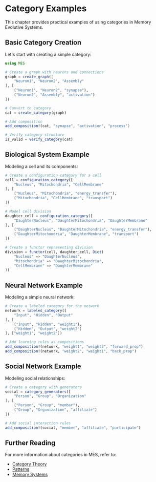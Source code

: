 # Category Examples

This chapter provides practical examples of using categories in Memory Evolutive Systems.

## Basic Category Creation

Let's start with creating a simple category:

```julia
using MES

# Create a graph with neurons and connections
graph = create_graph([
    "Neuron1", "Neuron2", "Assembly"
], [
    ("Neuron1", "Neuron2", "synapse"),
    ("Neuron2", "Assembly", "activation")
])

# Convert to category
cat = create_category(graph)

# Add composition
add_composition!(cat, "synapse", "activation", "process")

# Verify category structure
is_valid = verify_category(cat)
```

## Biological System Example

Modeling a cell and its components:

```julia
# Create a configuration category for a cell
cell = configuration_category([
    "Nucleus", "Mitochondria", "CellMembrane"
], [
    ("Nucleus", "Mitochondria", "energy_transfer"),
    ("Mitochondria", "CellMembrane", "transport")
])

# Model cell division
daughter_cell = configuration_category([
    "DaughterNucleus", "DaughterMitochondria", "DaughterMembrane"
], [
    ("DaughterNucleus", "DaughterMitochondria", "energy_transfer"),
    ("DaughterMitochondria", "DaughterMembrane", "transport")
])

# Create a functor representing division
division = functor(cell, daughter_cell, Dict(
    "Nucleus" => "DaughterNucleus",
    "Mitochondria" => "DaughterMitochondria",
    "CellMembrane" => "DaughterMembrane"
))
```

## Neural Network Example

Modeling a simple neural network:

```julia
# Create a labeled category for the network
network = labeled_category([
    "Input", "Hidden", "Output"
], [
    ("Input", "Hidden", "weight1"),
    ("Hidden", "Output", "weight2")
], ["weight1", "weight2"])

# Add learning rules as compositions
add_composition!(network, "weight1", "weight2", "forward_prop")
add_composition!(network, "weight2", "weight1", "back_prop")
```

## Social Network Example

Modeling social relationships:

```julia
# Create a category with generators
social = category_generators([
    "Person", "Group", "Organization"
], [
    ("Person", "Group", "member"),
    ("Group", "Organization", "affiliate")
])

# Add social interaction rules
add_composition!(social, "member", "affiliate", "participate")
```

## Further Reading

For more information about categories in MES, refer to:
- [Category Theory](../theory/categories.md)
- [Patterns](../theory/patterns.md)
- [Memory Systems](../theory/memory_systems.md) 